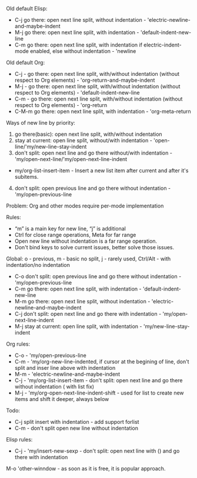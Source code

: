 Old default Elisp:
- C-j go there: open next line split, without indentation - 'electric-newline-and-maybe-indent
- M-j go there: open next line split, with indentation - 'default-indent-new-line
- C-m go there: open next line split, with indentation if electric-indent-mode enabled, else without indentation - 'newline

Old default Org:
- C-j - go there: open next line split, with/without indentation (without respect to Org elements) - 'org-return-and-maybe-indent
- M-j - go there: open next line split, with/without indentation (without respect to Org elements) - 'default-indent-new-line
- C-m - go there: open next line split, with/without indentation (without respect to Org elements) - 'org-return
- C-M-m go there: open next line split, with indentation - 'org-meta-return

Ways of new line by priority:
1. go there(basic): open next line split, with/without indentation
2. stay at current: open line split, without/with indentation - 'open-line/'my/new-line-stay-indent
3. don't split: open next line and go there without/with indentation - 'my/open-next-line/'my/open-next-line-indent
  - my/org-list-insert-item - Insert a new list item after current and after it's subitems.
4. don't split: open previous line and go there without indentation - 'my/open-previous-line


Problem: Org and other modes require per-mode implementation

Rules:
- “m” is a main key for new line, “j” is additional
- Ctrl for close range operations, Meta for far range
- Open new line without indentation is a far range operation.
- Don't bind keys to solve current issues, better solve those issues.

Global: o - previous, m - basic no split, j - rarely used, Ctrl/Alt - with indentation/no indentation
- C-o don't split: open previous line and go there without indentation - 'my/open-previous-line
- C-m go there: open next line split, with indentation - 'default-indent-new-line
- M-m go there: open next line split, without indentation - 'electric-newline-and-maybe-indent
- C-j don't split: open next line and go there with indentation - 'my/open-next-line-indent
- M-j stay at current: open line split, with indentation - 'my/new-line-stay-indent

Org rules:
- C-o - 'my/open-previous-line
- C-m - 'my/org-new-line-indented, if cursor at the begining of line, don't split and inser line above with indentation
- M-m - 'electric-newline-and-maybe-indent
- C-j - 'my/org-list-insert-item - don't split: open next line and go there without indentation ( with list fix)
- M-j - 'my/org-open-next-line-indent-shift - used for list to create new items and shift it deeper, always below

Todo:
- C-j split insert with indentation - add support forlist
- C-m - don't split open new line without indentation

Elisp rules:
- C-j - 'my/insert-new-sexp - don't split: open next line with () and go there with indentation

M-o 'other-winndow - as soon as it is free, it is popular approach.
